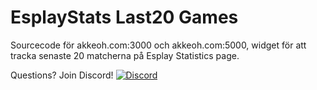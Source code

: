 # EsplayStats Last20 Games

Sourcecode för akkeoh.com:3000 och akkeoh.com:5000, widget för att tracka senaste 20 matcherna på Esplay Statistics page.

Questions? Join Discord!
[![Discord](https://discordapp.com/api/guilds/384038342062243840/widget.png?style=banner2)](https://discord.gg/VtQY2b3rfz)
